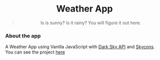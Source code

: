 <h1 align="center">
  Weather App
</h1>
<blockquote align="center">Is is sunny? Is it rainy? You will figure it out here.</blockquote>

### About the app
A Weather App using Vanilla JavaScript with [Dark Sky API](https://darksky.net/dev) and [Skycons](https://darkskyapp.github.io/skycons/). You can see the project [here](https://jonathanpauluze.github.io/weather-js/)
